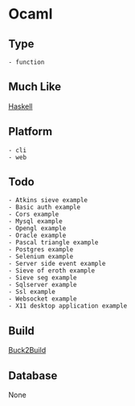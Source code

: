 # Ocaml

## Type
	- function
## Much Like
[Haskell](HASKELL.md)
## Platform
	- cli
	- web
## Todo
	- Atkins sieve example
	- Basic auth example
	- Cors example
	- Mysql example
	- Opengl example
	- Oracle example
	- Pascal triangle example
	- Postgres example
	- Selenium example
	- Server side event example
	- Sieve of eroth example
	- Sieve seg example
	- Sqlserver example
	- Ssl example
	- Websocket example
	- X11 desktop application example
## Build
[Buck2Build](https://github.com/bearddan2000?tab=repositories&q=ocaml+buck2build&type=&language=&sort=)
## Database
None